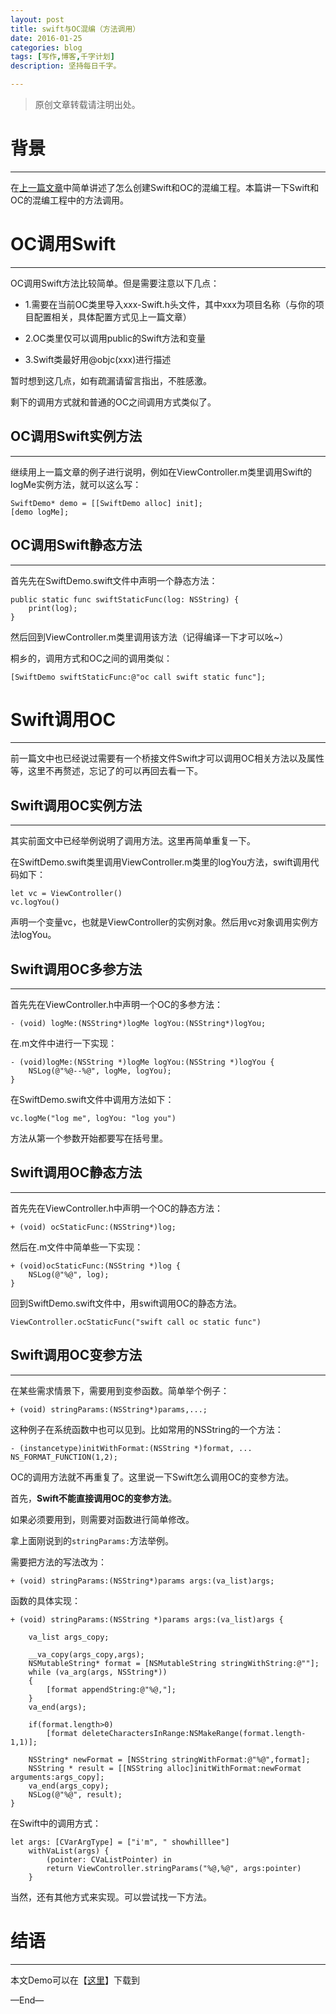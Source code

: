 ```yaml
---
layout: post
title: swift与OC混编（方法调用）
date: 2016-01-25
categories: blog
tags: [写作,博客,千字计划]
description: 坚持每日千字。

---
```


> 原创文章转载请注明出处。

# 背景
***

在[上一篇文章](http://showhilllee.github.io/blog/2016/01/25/swift-and-oc/)中简单讲述了怎么创建Swift和OC的混编工程。本篇讲一下Swift和OC的混编工程中的方法调用。

# OC调用Swift
***

OC调用Swift方法比较简单。但是需要注意以下几点：

* 1.需要在当前OC类里导入xxx-Swift.h头文件，其中xxx为项目名称（与你的项目配置相关，具体配置方式见上一篇文章）

* 2.OC类里仅可以调用public的Swift方法和变量

* 3.Swift类最好用@objc(xxx)进行描述


暂时想到这几点，如有疏漏请留言指出，不胜感激。

剩下的调用方式就和普通的OC之间调用方式类似了。

## OC调用Swift实例方法
***

继续用上一篇文章的例子进行说明，例如在ViewController.m类里调用Swift的logMe实例方法，就可以这么写：

	SwiftDemo* demo = [[SwiftDemo alloc] init];
    [demo logMe];

## OC调用Swift静态方法
***

首先先在SwiftDemo.swift文件中声明一个静态方法：

	public static func swiftStaticFunc(log: NSString) {
        print(log);
    }


然后回到ViewController.m类里调用该方法（记得编译一下才可以吆~）

桐乡的，调用方式和OC之间的调用类似：

	[SwiftDemo swiftStaticFunc:@"oc call swift static func"];


# Swift调用OC
***

前一篇文中也已经说过需要有一个桥接文件Swift才可以调用OC相关方法以及属性等，这里不再赘述，忘记了的可以再回去看一下。

## Swift调用OC实例方法
***其实前面文中已经举例说明了调用方法。这里再简单重复一下。
在SwiftDemo.swift类里调用ViewController.m类里的logYou方法，swift调用代码如下：
	let vc = ViewController()
    vc.logYou()声明一个变量vc，也就是ViewController的实例对象。然后用vc对象调用实例方法logYou。
## Swift调用OC多参方法
***

首先先在ViewController.h中声明一个OC的多参方法：

	- (void) logMe:(NSString*)logMe logYou:(NSString*)logYou;
	
在.m文件中进行一下实现：	- (void)logMe:(NSString *)logMe logYou:(NSString *)logYou {
	    NSLog(@"%@--%@", logMe, logYou);
	}在SwiftDemo.swift文件中调用方法如下：
	vc.logMe("log me", logYou: "log you")
方法从第一个参数开始都要写在括号里。## Swift调用OC静态方法
***

首先先在ViewController.h中声明一个OC的静态方法：

	+ (void) ocStaticFunc:(NSString*)log;

然后在.m文件中简单些一下实现：

	+ (void)ocStaticFunc:(NSString *)log {
	    NSLog(@"%@", log);
	}回到SwiftDemo.swift文件中，用swift调用OC的静态方法。
	ViewController.ocStaticFunc("swift call oc static func")

## Swift调用OC变参方法
***

在某些需求情景下，需要用到变参函数。简单举个例子：

	+ (void) stringParams:(NSString*)params,...;

这种例子在系统函数中也可以见到。比如常用的NSString的一个方法：

	- (instancetype)initWithFormat:(NSString *)format, ... NS_FORMAT_FUNCTION(1,2);
	
OC的调用方法就不再重复了。这里说一下Swift怎么调用OC的变参方法。

首先，**Swift不能直接调用OC的变参方法**。

如果必须要用到，则需要对函数进行简单修改。

拿上面刚说到的`stringParams:`方法举例。需要把方法的写法改为：
	+ (void) stringParams:(NSString*)params args:(va_list)args;
函数的具体实现：
	+ (void) stringParams:(NSString *)params args:(va_list)args {
    
	    va_list args_copy;
	    
	    __va_copy(args_copy,args);
	    NSMutableString* format = [NSMutableString stringWithString:@""];
	    while (va_arg(args, NSString*))
	    {
	        [format appendString:@"%@,"];
	    }
	    va_end(args);
	    
	    if(format.length>0)
	        [format deleteCharactersInRange:NSMakeRange(format.length-1,1)];
	    
	    NSString* newFormat = [NSString stringWithFormat:@"%@",format];
	    NSString * result = [[NSString alloc]initWithFormat:newFormat arguments:args_copy];
	    va_end(args_copy);
	    NSLog(@"%@", result);
	}在Swift中的调用方式：
	let args: [CVarArgType] = ["i'm", " showhilllee"]
        withVaList(args) {
            (pointer: CVaListPointer) in
            return ViewController.stringParams("%@,%@", args:pointer)
        }
      
 当然，还有其他方式来实现。可以尝试找一下方法。# 结语
***

本文Demo可以在【[这里](https://github.com/showhilllee/MixDemo)】下载到

—End—
